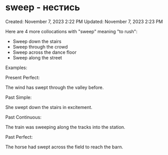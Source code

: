 # sweep - нестись

Created: November 7, 2023 2:22 PM
Updated: November 7, 2023 2:23 PM

Here are 4 more collocations with "sweep" meaning "to rush":

- Sweep down the stairs
- Sweep through the crowd
- Sweep across the dance floor
- Sweep along the street

Examples:

Present Perfect:

The wind has swept through the valley before.

Past Simple:

She swept down the stairs in excitement.

Past Continuous:

The train was sweeping along the tracks into the station.

Past Perfect:

The horse had swept across the field to reach the barn.
